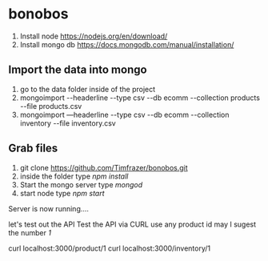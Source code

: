# bonobos

1. Install node https://nodejs.org/en/download/
2. Install mongo db https://docs.mongodb.com/manual/installation/

## Import the data into mongo
1. go to the data folder inside of the project
1. mongoimport --headerline --type csv --db ecomm --collection products --file products.csv
2. mongoimport —headerline --type csv --db ecomm --collection inventory --file inventory.csv

## Grab files
1. git clone https://github.com/Timfrazer/bonobos.git
2. inside the folder type *npm install*
3. Start the mongo server type *mongod*
4. start node type *npm start*

Server is now running....

let's test out the API
Test the API via CURL
use any product id may I sugest the number *1*

curl localhost:3000/product/1
curl localhost:3000/inventory/1
